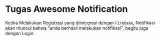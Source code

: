 # Tugas Awesome Notification

Ketika Melakukan Registrasi yang diintegrasi dengan `Firebase`, Notifikasi akan muncul bahwa "anda berhasil melakukan notifikasi", begitu juga dengan Login
